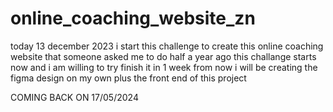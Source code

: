 # online_coaching_website_zn

today 13 december 2023 i start this challenge to create this online coaching website that someone asked me to do half a year ago
this challange starts now  and i am willing to try finish it in 1 week from now
i will be creating the figma design on my own
plus the front end of this project


COMING BACK ON 17/05/2024
